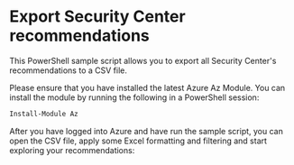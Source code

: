 # Export Security Center recommendations
This PowerShell sample script allows you to export all Security Center's recommendations to a CSV file.<br>


Please ensure that you have installed the latest Azure Az Module.
You can install the module by running the following in a PowerShell session:
```powershell
Install-Module Az
```
After you have logged into Azure and have run the sample script, you can open the CSV file, apply some Excel formatting and filtering and start exploring your recommendations:

